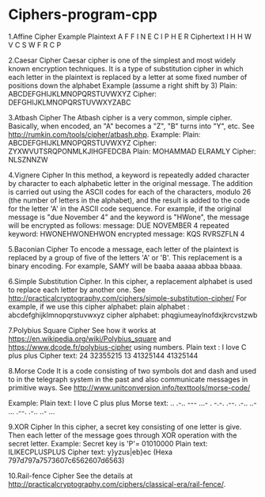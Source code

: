 # Ciphers-program-cpp

1.Affine Cipher Example Plaintext A F F I N E C I P H E R Ciphertext I H H W V C S W F R C P

2.Caesar Cipher Caesar cipher is one of the simplest and most widely known encryption techniques. It is a type of substitution cipher in which each letter in the plaintext is replaced by a letter at some fixed number of positions down the alphabet Example (assume a right shift by 3) Plain: ABCDEFGHIJKLMNOPQRSTUVWXYZ Cipher: DEFGHIJKLMNOPQRSTUVWXYZABC

3.Atbash Cipher The Atbash cipher is a very common, simple cipher. Basically, when encoded, an "A" becomes a "Z", "B" turns into "Y", etc. See http://rumkin.com/tools/cipher/atbash.php. Example: Plain: ABCDEFGHIJKLMNOPQRSTUVWXYZ Cipher: ZYXWVUTSRQPONMLKJIHGFEDCBA Plain: MOHAMMAD ELRAMLY Cipher: NLSZNNZW

4.Vignere Cipher In this method, a keyword is repeatedly added character by character to each alphabetic letter in the original message. The addition is carried out using the ASCII codes for each of the characters, modulo 26 (the number of letters in the alphabet), and the result is added to the code for the letter 'A' in the ASCII code sequence. For example, if the original message is "due November 4" and the keyword is "HWone", the message will be encrypted as follows: message: DUE NOVEMBER 4 repeated keyword: HWONEHWONEHWON encrypted message: KQS RVRSZFLN 4

5.Baconian Cipher To encode a message, each letter of the plaintext is replaced by a group of five of the letters 'A' or 'B'. This replacement is a binary encoding. For example, SAMY will be baaba aaaaa abbaa bbaaa.

6.Simple Substitution Cipher. In this cipher, a replacement alphabet is used to replace each letter by another one. See http://practicalcryptography.com/ciphers/simple-substitution-cipher/ For example, if we use this cipher alphabet: plain alphabet : abcdefghijklmnopqrstuvwxyz cipher alphabet: phqgiumeaylnofdxjkrcvstzwb

7.Polybius Square Cipher See how it works at https://en.wikipedia.org/wiki/Polybius_square and https://www.dcode.fr/polybius-cipher using numbers. Plain text : I love C plus plus Cipher text: 24 32355215 13 41325144 41325144

8.Morse Code It is a code consisting of two symbols dot and dash and used to in the telegraph system in the past and also communicate messages in primitive ways. See http://www.unitconversion.info/texttools/morse-code/

Example: Plain text: I love C plus plus Morse text: .. .-.. --- ...- . -.-. .--. .-.. ..- ... .--. .-.. ..- ...

9.XOR Cipher In this cipher, a secret key consisting of one letter is give. Then each letter of the message goes through XOR operation with the secret letter. Example: Secret key is 'P'= 01010000 Plain text: ILIKECPLUSPLUS Cipher text: y}yzus|eb}ec (Hexa 797d797a7573607c6562607d6563)

10.Rail-fence Cipher See the details at http://practicalcryptography.com/ciphers/classical-era/rail-fence/.
